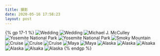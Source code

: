 ```yaml
---
title: 摄影
date: 2020-05-16 17:58:23
layout: post
---
```


{% gp 17-1 %}
![Wedding](https://s1.ax1x.com/2020/06/19/NKSpbd.jpg)
![Wedding](https://s1.ax1x.com/2020/06/19/NuzzKe.jpg)
![Michael J. McCulley](https://s1.ax1x.com/2020/06/19/NuvBPf.jpg)
![Yosemite National Park](https://s1.ax1x.com/2020/06/19/Nuv6MQ.jpg)
![Yosemite National Park](https://s1.ax1x.com/2020/06/19/NuvwIP.jpg)
![Smoky Mountain](https://s1.ax1x.com/2020/06/19/NuvrRS.jpg)
![Cruise](https://s1.ax1x.com/2020/06/19/Nuvtrd.jpg)
![Cruise](https://s1.ax1x.com/2020/06/19/NuvGxe.jpg)
![Cruise](https://s1.ax1x.com/2020/06/19/Nuvdat.jpg)
![Maya](https://s1.ax1x.com/2020/06/19/NuvYKH.jpg)
![Maya](https://s1.ax1x.com/2020/06/19/NuvaVI.jpg)
![Alaska](https://s1.ax1x.com/2020/06/19/NuvNqA.jpg)
![Alaska](https://s1.ax1x.com/2020/06/19/Nuv82D.jpg)
![Alsaka](https://s1.ax1x.com/2020/06/19/Nuv38O.jpg)
![Alaska](https://s1.ax1x.com/2020/06/19/Nuv1PK.jpg)
![Alsaka](https://s1.ax1x.com/2020/06/19/NuvQ56.jpg)
![Alaska](https://s1.ax1x.com/2020/06/19/NuvMUx.jpg)
{% endgp %}
